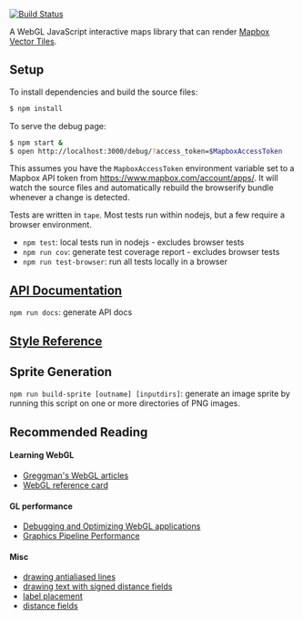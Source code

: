 [![Build Status](https://travis-ci.org/mapbox/mapbox-gl-js.svg)](https://travis-ci.org/mapbox/mapbox-gl-js)

A WebGL JavaScript interactive maps library that can render [Mapbox Vector Tiles](https://www.mapbox.com/blog/vector-tiles/).

## Setup

To install dependencies and build the source files:

```bash
$ npm install
```

To serve the debug page:

```bash
$ npm start &
$ open http://localhost:3000/debug/?access_token=$MapboxAccessToken
```

This assumes you have the `MapboxAccessToken` environment variable set to a Mapbox API token from https://www.mapbox.com/account/apps/.
It will watch the source files and automatically rebuild the browserify bundle whenever a change is detected.

Tests are written in `tape`. Most tests run within nodejs, but a few require a browser environment.

* `npm test`: local tests run in nodejs - excludes browser tests
* `npm run cov`: generate test coverage report - excludes browser tests
* `npm run test-browser`: run all tests locally in a browser

## [API Documentation](https://www.mapbox.com/mapbox-gl-js/)

`npm run docs`: generate API docs

## [Style Reference](https://www.mapbox.com/mapbox-gl-style-spec/)

## Sprite Generation

`npm run build-sprite [outname] [inputdirs]`: generate an image sprite by running this script on one or more directories of PNG images.

## Recommended Reading

#### Learning WebGL

- [Greggman's WebGL articles](http://webglfundamentals.org/)
- [WebGL reference card](http://www.khronos.org/files/webgl/webgl-reference-card-1_0.pdf)

#### GL performance

- [Debugging and Optimizing WebGL applications](https://docs.google.com/presentation/d/12AGAUmElB0oOBgbEEBfhABkIMCL3CUX7kdAPLuwZ964)
- [Graphics Pipeline Performance](http://http.developer.nvidia.com/GPUGems/gpugems_ch28.html)

#### Misc

- [drawing antialiased lines](https://www.mapbox.com/blog/drawing-antialiased-lines/)
- [drawing text with signed distance fields](https://www.mapbox.com/blog/text-signed-distance-fields/)
- [label placement](https://www.mapbox.com/blog/placing-labels/)
- [distance fields](http://bytewrangler.blogspot.com/2011/10/signed-distance-fields.html)
